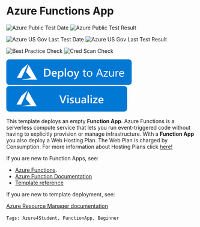 # Azure Functions App

![Azure Public Test Date](https://azurequickstartsservice.blob.core.windows.net/badges/101-app-function/PublicLastTestDate.svg)
![Azure Public Test Result](https://azurequickstartsservice.blob.core.windows.net/badges/101-app-function/PublicDeployment.svg)

![Azure US Gov Last Test Date](https://azurequickstartsservice.blob.core.windows.net/badges/101-app-function/FairfaxLastTestDate.svg)
![Azure US Gov Last Test Result](https://azurequickstartsservice.blob.core.windows.net/badges/101-app-function/FairfaxDeployment.svg)

![Best Practice Check](https://azurequickstartsservice.blob.core.windows.net/badges/101-app-function/BestPracticeResult.svg)
![Cred Scan Check](https://azurequickstartsservice.blob.core.windows.net/badges/101-app-function/CredScanResult.svg)

[![Deploy To Azure](https://raw.githubusercontent.com/Azure/azure-quickstart-templates/master/1-CONTRIBUTION-GUIDE/images/deploytoazure.svg?sanitize=true)]("https://portal.azure.com/#create/Microsoft.Template/uri/https%3A%2F%2Fraw.githubusercontent.com%2FAzure%2Fazure-quickstart-templates%2Fmaster%2F101-app-function%2Fazuredeploy.json")  [![Visualize](https://raw.githubusercontent.com/Azure/azure-quickstart-templates/master/1-CONTRIBUTION-GUIDE/images/visualizebutton.svg?sanitize=true)]("http://armviz.io/#/?load=https%3A%2F%2Fraw.githubusercontent.com%2FAzure%2Fazure-quickstart-templates%2Fmaster%2F101-app-function%2Fazuredeploy.json")





This template deploys an empty **Function App**. Azure Functions is a serverless compute service that lets you run event-triggered code without having to explicitly provision or manage infrastructure.
With a **Function App** you also deploy a Web Hosting Plan. The Web Plan is charged by Consumption. For more information about Hosting Plans click [here!](https://docs.microsoft.com/en-gb/azure/azure-functions/functions-scale)

If you are new to Function Apps, see:

- [Azure Functions](https://azure.microsoft.com/en-us/services/functions/).
- [Azure Function Documentation](https://docs.microsoft.com/en-gb/azure/azure-functions/)
- [Template reference](https://docs.microsoft.com/azure/templates/microsoft.compute/allversions)

If you are new to template deployment, see:

[Azure Resource Manager documentation](https://docs.microsoft.com/azure/azure-resource-manager/)

`Tags: Azure4Student, FunctionApp, Beginner`
